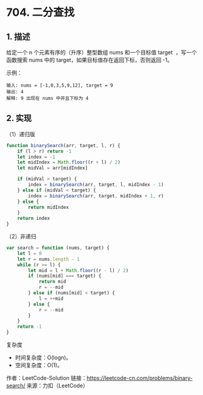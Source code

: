 # 704. 二分查找

## 1. 描述

给定一个 n 个元素有序的（升序）整型数组 nums 和一个目标值 target  ，写一个函数搜索 nums 中的 target，如果目标值存在返回下标，否则返回 -1。

示例：

```text
输入: nums = [-1,0,3,5,9,12], target = 9
输出: 4
解释: 9 出现在 nums 中并且下标为 4
```

## 2. 实现

（1）递归版

```js
function binarySearch(arr, target, l, r) {
    if (l > r) return -1
    let index = -1
    let midIndex = Math.floor((r + l) / 2)
    let midVal = arr[midIndex]

    if (midVal > target) {
        index = binarySearch(arr, target, l, midIndex - 1)
    } else if (midVal < target) {
        index = binarySearch(arr, target, midIndex + 1, r)
    } else {
        return midIndex
    }
    return index
}
```

（2）非递归

```js
var search = function (nums, target) {
    let l = 0
    let r = nums.length - 1
    while (r >= l) {
        let mid = l + Math.floor((r - l) / 2)
        if (nums[mid] === target) {
            return mid
            r = --mid
        } else if (nums[mid] < target) {
            l = ++mid
        } else {
            r = --mid
        }
    }
    return -1
}
```

复杂度

- 时间复杂度：O(logn)。
- 空间复杂度：O(1)。

作者：LeetCode-Solution
链接：https://leetcode-cn.com/problems/binary-search/
来源：力扣（LeetCode）
